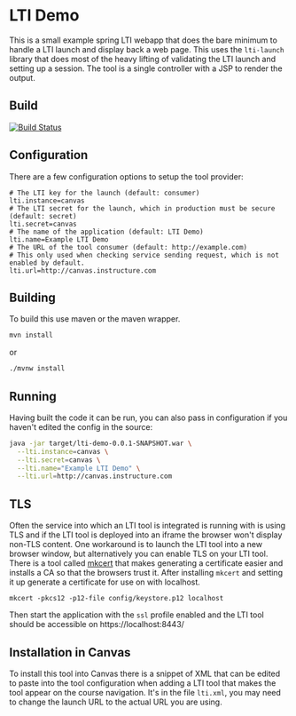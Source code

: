 LTI Demo
========

This is a small example spring LTI webapp that does the bare minimum to handle a LTI launch and display back a web page. This uses the `lti-launch` library that does most of the heavy lifting of validating the LTI launch and setting up a session. The tool is a single controller with a JSP to render the output.

Build
-----

[![Build Status](https://travis-ci.org/ox-it/lti-demo.svg?branch=master)](https://travis-ci.org/ox-it/lti-demo)

Configuration
-------------

There are a few configuration options to setup the tool provider:

```properties
# The LTI key for the launch (default: consumer)
lti.instance=canvas
# The LTI secret for the launch, which in production must be secure (default: secret)
lti.secret=canvas
# The name of the application (default: LTI Demo)
lti.name=Example LTI Demo
# The URL of the tool consumer (default: http://example.com)
# This only used when checking service sending request, which is not enabled by default.
lti.url=http://canvas.instructure.com
```

Building
--------

To build this use maven or the maven wrapper.
```bash
mvn install
```
or
```bash
./mvnw install
```

Running
-------

Having built the code it can be run, you can also pass in configuration if you haven't edited the config in the source:

```bash
java -jar target/lti-demo-0.0.1-SNAPSHOT.war \
  --lti.instance=canvas \
  --lti.secret=canvas \
  --lti.name="Example LTI Demo" \
  --lti.url=http://canvas.instructure.com
```

TLS
---

Often the service into which an LTI tool is integrated is running with is using TLS and if the LTI tool is deployed into an iframe the browser won't display non-TLS content. One workaround is to launch the LTI tool into a new browser window, but alternatively you can enable TLS on your LTI tool. There is a tool called [mkcert](https://github.com/FiloSottile/mkcert) that makes generating a certificate easier and installs a CA so that the browsers trust it. After installing `mkcert` and setting it up generate a certificate for use on with localhost.

    mkcert -pkcs12 -p12-file config/keystore.p12 localhost

Then start the application with the `ssl` profile enabled and the LTI tool should be accessible on https://localhost:8443/


Installation in Canvas
----------------------

To install this tool into Canvas there is a snippet of XML that can be edited to paste into the tool configuration when adding a LTI tool that makes the tool appear on the course navigation. It's in the file `lti.xml`, you may need to change the launch URL to the actual URL you are using.



